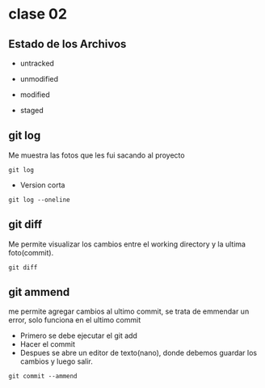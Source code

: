 # clase 02

## Estado de los Archivos

* untracked

* unmodified

* modified

* staged

## git log
Me muestra las fotos que les fui sacando al proyecto
```
git log 
```
* Version corta
```
git log --oneline
```
## git diff
Me permite visualizar los cambios entre el working directory y la ultima  foto(commit).
```
git diff
```
## git ammend
me permite agregar cambios al ultimo commit, se trata de emmendar un error, solo funciona en el ultimo commit
* Primero se debe ejecutar el git add
* Hacer el commit
* Despues se abre un editor de texto(nano), donde debemos guardar los cambios y luego salir.

```
git commit --ammend
```